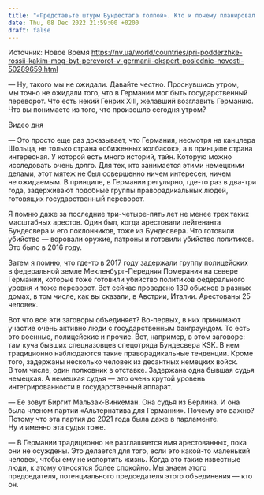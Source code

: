 ```yaml
---
title: "«Представьте штурм Бундестага толпой». Кто и почему планировал государственный переворот в Германии — объясняет эксперт"
date: Thu, 08 Dec 2022 21:59:00 +0200
draft: false
---
```

Источник: Новое Время https://nv.ua/world/countries/pri-podderzhke-rossii-kakim-mog-byt-perevorot-v-germanii-ekspert-poslednie-novosti-50289659.html


— Ну, такого мы не ожидали. Давайте честно. Проснувшись утром, мы точно не ожидали того, что в Германии мог быть государственный переворот. Что есть некий Генрих XIII, желавший возглавить Германию. Что вы понимаете из того, что произошло сегодня утром?

 Видео дня   

— Это просто еще раз доказывает, что Германия, несмотря на канцлера Шольца, не только страна «обиженных колбасок», а в принципе страна интересная. У которой есть много историй, тайн. Которую можно исследовать очень долго. Для тех, кто занимается этими немецкими делами, этот мятеж не был совершенно ничем интересен, ничем не ожидаемым. В принципе, в Германии регулярно, где-то раз в два-три года, задерживают подобные группы праворадикальных людей, готовящих государственный переворот.

Я помню даже за последние три-четыре-пять лет не менее трех таких масштабных арестов. Один был, когда арестовали лейтенанта Бундесвера и его поклонников, тоже из Бундесвера. Что готовили убийство — воровали оружие, патроны и готовили убийство политиков. Это было в 2016 году.

Затем я помню, что где-то в 2017 году задержали группу полицейских в федеральной земле Мекленбург-Передняя Померания на севере Германии, которые тоже готовили убийство политиков федерального уровня и тоже переворот. Вот сейчас проведено 130 обысков в разных домах, в том числе, как вы сказали, в Австрии, Италии. Арестованы 25 человек.

Вот что все эти заговоры объединяет? Во-первых, в них принимают участие очень активно люди с государственным бэкграундом. То есть это военные, полицейские и прочие. Вот, например, в этом заговоре: там куча бывших спецназовцев спецотряда Бундесвера KSK. В нем традиционно наблюдаются такие праворадикальные тенденции. Кроме того, задержаны несколько человек из десантных немецких войск. В том числе, один полковник в отставке. Задержана одна бывшая судья немецкая. А немецкая судья — это очень крутой уровень интегрированности в государственный аппарат.

— Ее зовут Биргит Мальзак-Винкеман. Она судья из Берлина. И она была членом партии «Альтернатива для Германии». Почему это важно? Потому что эта партия до 2021 года была даже в парламенте. Ну и именно эта судья тоже.

— В Германии традиционно не разглашается имя арестованных, пока они не осуждены. Это делается для того, если это какой-то маленький человек, чтобы ему не испортить жизнь. Когда это такие известные люди, к этому относятся более спокойно. Мы знаем этого председателя, потенциального председателя этого объединения — кто он.
